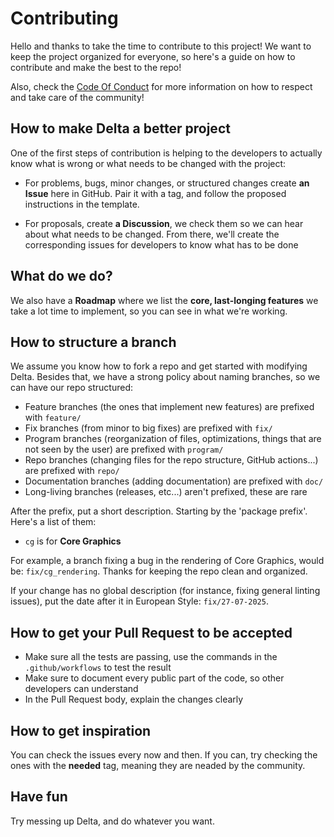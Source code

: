 # Contributing

Hello and thanks to take the time to contribute to this project! We want to keep the project organized for everyone, so here's a guide
on how to contribute and make the best to the repo!

Also, check the [Code Of Conduct](CODE_OF_CONDUCT.md) for more information on how to respect and take care of the community!

## How to make Delta a better project

One of the first steps of contribution is helping to the developers to actually know what is wrong or what needs to be changed with the project:

- For problems, bugs, minor changes, or structured changes create **an Issue** here in GitHub. Pair it with a tag, and follow the proposed instructions in the template.

- For proposals, create **a Discussion**, we check them so we can hear about what needs to be changed. From there, we'll create the corresponding issues for developers to know what has to be done

## What do we do?

We also have a **Roadmap** where we list the **core, last-longing features** we take a lot time to implement, so you can see in what we're working.

## How to structure a branch

We assume you know how to fork a repo and get started with modifying Delta. Besides that, we have a strong policy about naming branches, so we can have our repo structured:

* Feature branches (the ones that implement new features) are prefixed with `feature/`
* Fix branches (from minor to big fixes) are prefixed with `fix/`
* Program branches (reorganization of files, optimizations, things that are not seen by the user) are prefixed with `program/`
* Repo branches (changing files for the repo structure, GitHub actions...) are prefixed with `repo/`
* Documentation branches (adding documentation) are prefixed with `doc/`
* Long-living branches (releases, etc...) aren't prefixed, these are rare

After the prefix, put a short description. Starting by the 'package prefix'. Here's a list of them:
* `cg` is for **Core Graphics**

For example, a branch fixing a bug in the rendering of Core Graphics, would be: `fix/cg_rendering`. Thanks for keeping the repo clean and organized.

If your change has no global description (for instance, fixing general linting issues), put the date after it in European Style: `fix/27-07-2025`.

## How to get your Pull Request to be accepted
* Make sure all the tests are passing, use the commands in the `.github/workflows` to test the result
* Make sure to document every public part of the code, so other developers can understand
* In the Pull Request body, explain the changes clearly

## How to get inspiration

You can check the issues every now and then. If you can, try checking the ones with the **needed** tag, meaning they are neaded by the community.

## Have fun

Try messing up Delta, and do whatever you want.